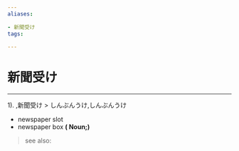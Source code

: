 ```yaml
---
aliases:
    
- 新聞受け
tags:
    
---
```


# 新聞受け
---
1).
,新聞受け > しんぶんうけ,しんぶんうけ

- newspaper slot
- newspaper box
**( Noun;)**
> see also: 
            